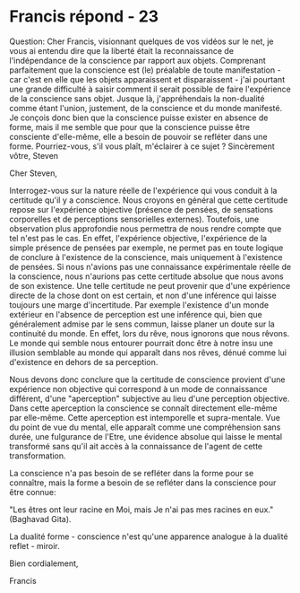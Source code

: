 # Francis répond - 23

Question: Cher Francis, visionnant quelques de vos vidéos sur le net, je vous ai entendu dire que la liberté était la reconnaissance de l'indépendance de la conscience par rapport aux objets. Comprenant parfaitement que la conscience est (le) préalable de toute manifestation - car c'est en elle que les objets apparaissent et disparaissent - j'ai pourtant une grande difficulté à saisir comment il serait possible de faire l'expérience de la conscience sans objet. Jusque là, j'appréhendais la non-dualité comme étant l'union, justement, de la conscience et du monde manifesté. Je conçois donc bien que la conscience puisse exister en absence de forme, mais il me semble que pour que la conscience puisse être consciente d'elle-même, elle a besoin de pouvoir se refléter dans une forme. Pourriez-vous, s'il vous plaît, m'éclairer à ce sujet ? Sincèrement vôtre, Steven

Cher Steven,

Interrogez-vous sur la nature réelle de l'expérience qui vous conduit à la certitude qu'il y a conscience. Nous croyons en général que cette certitude repose sur l'expérience objective (présence de pensées, de sensations corporelles et de perceptions sensorielles externes). Toutefois, une observation plus approfondie nous permettra de nous rendre compte que tel n'est pas le cas. En effet, l'expérience objective, l'expérience de la simple présence de pensées par exemple, ne permet pas en toute logique de conclure à l'existence de la conscience, mais uniquement à l'existence de pensées. Si nous n'avions pas une connaissance expérimentale réelle de la conscience, nous n'aurions pas cette certitude absolue que nous avons de son existence. Une telle certitude ne peut provenir que d'une expérience directe de la chose dont on est certain, et non d'une inférence qui laisse toujours une marge d'incertitude. Par exemple l'existence d'un monde extérieur en l'absence de perception est une inférence qui, bien que généralement admise par le sens commun, laisse planer un doute sur la continuité du monde. En effet, lors du rêve, nous ignorons que nous rêvons. Le monde qui semble nous entourer pourrait donc être à notre insu une illusion semblable au monde qui apparaît dans nos rêves, dénué comme lui d'existence en dehors de sa perception.

Nous devons donc conclure que la certitude de conscience provient d'une expérience non objective qui correspond à un mode de connaissance différent, d'une "aperception" subjective au lieu d'une perception objective. Dans cette aperception la conscience se connaît directement elle-même par elle-même. Cette aperception est intemporelle et supra-mentale. Vue du point de vue du mental, elle apparaît comme une compréhension sans durée, une fulgurance de l'Etre, une évidence absolue qui laisse le mental transformé sans qu'il ait accès à la connaissance de l'agent de cette transformation.

La conscience n'a pas besoin de se refléter dans la forme pour se connaître, mais la forme a besoin de se refléter dans la conscience pour être connue:

"Les êtres ont leur racine en Moi, mais Je n'ai pas mes racines en eux." (Baghavad Gita).

La dualité forme - conscience n'est qu'une apparence analogue à la dualité reflet - miroir.

Bien cordialement,

Francis

